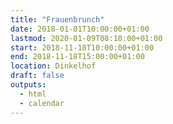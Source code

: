 ```yaml
---
title: "Frauenbrunch"
date: 2018-01-01T10:00:00+01:00
lastmod: 2020-01-09T08:10:00+01:00
start: 2018-11-18T10:00:00+01:00
end: 2018-11-18T15:00:00+01:00
location: Dinkelhof
draft: false
outputs:
  - html
  - calendar
---
```


